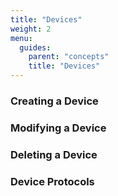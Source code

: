 ```yaml
---
title: "Devices"
weight: 2
menu:
  guides:
    parent: "concepts"
    title: "Devices"
---
```


### Creating a Device

### Modifying a Device

### Deleting a Device


### Device Protocols